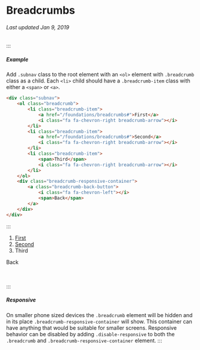 # Breadcrumbs

###### Last updated Jan 9, 2019

:::

##### Example

Add `.subnav` class to the root element with an `<ol>` element with `.breadcrumb` class as a child. Each `<li>` child should have a `.breadcrumb-item` class with either a `<span>` or `<a>`.

```html
<div class="subnav">
    <ol class="breadcrumb">
        <li class="breadcrumb-item">
            <a href="/foundations/breadcrumbs#">First</a>
            <i class="fa fa-chevron-right breadcrumb-arrow"></i>
        </li>
        <li class="breadcrumb-item">
            <a href="/foundations/breadcrumbs#">Second</a>
            <i class="fa fa-chevron-right breadcrumb-arrow"></i>
        </li>
        <li class="breadcrumb-item">
            <span>Third</span>
            <i class="fa fa-chevron-right breadcrumb-arrow"></i>
        </li>
    </ol>
    <div class="breadcrumb-responsive-container">
        <a class="breadcrumb-back-button">
            <i class="fa fa-chevron-left"></i>
            <span>Back</span>
        </a>
    </div>
</div>
```

:::

<div class="subnav">
    <ol class="breadcrumb">
        <li class="breadcrumb-item">
            <a href="/foundations/breadcrumbs#">First</a>
            <i class="fa fa-chevron-right breadcrumb-arrow"></i>
        </li>
        <li class="breadcrumb-item">
            <a href="/foundations/breadcrumbs#">Second</a>
            <i class="fa fa-chevron-right breadcrumb-arrow"></i>
        </li>
        <li class="breadcrumb-item">
            <span>Third</span>
            <i class="fa fa-chevron-right breadcrumb-arrow"></i>
        </li>
    </ol>
    <div class="breadcrumb-responsive-container">
        <a class="breadcrumb-back-button">
            <i class="fa fa-chevron-left"></i>
            <span>Back</span>
        </a>
    </div>
</div>
<br>
<br>

:::

##### Responsive

On smaller phone sized devices the `.breadcrumb` element will be hidden and in its place `.breadcrumb-responsive-container` will show. This container can have anything that would be suitable for smaller screens. Responsive behavior can be disabled by adding `.disable-responsive` to both the `.breadcrumb` and `.breadcrumb-responsive-container` element.
:::
